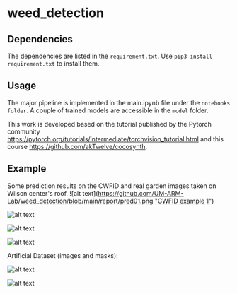 # weed_detection

## Dependencies
The dependencies are listed in the ```requirement.txt```.
Use ``` pip3 install requirement.txt ``` to install them.

## Usage
The major pipeline is implemented in the main.ipynb file under the ```notebooks folder```. A couple of trained models are accessible in the ```model``` folder.

This work is developed based on the tutorial published by the Pytorch community https://pytorch.org/tutorials/intermediate/torchvision_tutorial.html and this course https://github.com/akTwelve/cocosynth.

## Example
Some prediction results on the CWFID and real garden images taken on Wilson center's roof.
![alt text]([https://github.com/UM-ARM-Lab/weed_detection/blob/main/report/pred01.png "CWFID example 1"](https://drive.google.com/file/d/1vr5T1IivrwIy3bXCpmldHWKzQSQz0aRK/view?usp=drive_link))

![alt text](https://github.com/UM-ARM-Lab/weed_detection/blob/main/report/pred02.png "CWFID example 2")

![alt text](https://github.com/UM-ARM-Lab/weed_detection/blob/main/report/pred03.png "CWFID example 3")

![alt text](https://github.com/UM-ARM-Lab/weed_detection/blob/main/report/001_pred.png "Garden example 1")

Artificial Dataset (images and masks):

![alt text](https://github.com/UM-ARM-Lab/weed_detection/blob/main/report/00000136_img.png "Synthesized image")

![alt text](https://github.com/UM-ARM-Lab/weed_detection/blob/main/report/00000136.png "Synthesized mask")

